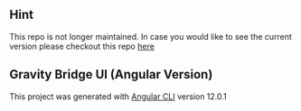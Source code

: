 ## Hint 

This repo is not longer maintained.
In case you would like to see the current version please checkout this repo [here](https://github.com/BlockscapeNetwork/gravity-bridge-portal-flutter)

## Gravity Bridge UI (Angular Version)

This project was generated with [Angular CLI](https://github.com/angular/angular-cli) version 12.0.1

